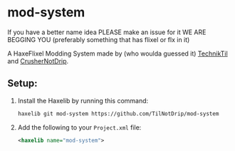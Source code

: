# mod-system
If you have a better name idea PLEASE make an issue for it WE ARE BEGGING YOU (preferably something that has flixel or flx in it)

A HaxeFlixel Modding System made by (who woulda guessed it) [TechnikTil](https://techniktil.tilnotdrip.org/) and [CrusherNotDrip](https://crushernotdrip.tilnotdrip.org/).

## Setup:
1. Install the Haxelib by running this command:
	```bash
    haxelib git mod-system https://github.com/TilNotDrip/mod-system
    ```

2. Add the following to your `Project.xml` file:
    ```xml
    <haxelib name="mod-system">
    ```